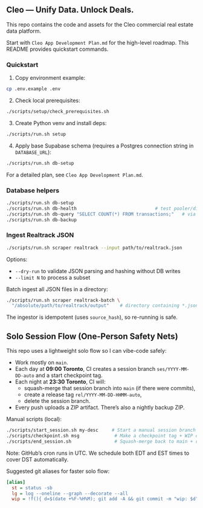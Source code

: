 ## Cleo — Unify Data. Unlock Deals.

This repo contains the code and assets for the Cleo commercial real estate data platform.

Start with `Cleo App Development Plan.md` for the high-level roadmap. This README provides quickstart commands.

### Quickstart

1) Copy environment example:

```bash
cp .env.example .env
```

2) Check local prerequisites:

```bash
./scripts/setup/check_prerequisites.sh
```

3) Create Python venv and install deps:

```bash
./scripts/run.sh setup
```

4) Apply base Supabase schema (requires a Postgres connection string in `DATABASE_URL`):

```bash
./scripts/run.sh db-setup
```

For a detailed plan, see `Cleo App Development Plan.md`.

### Database helpers

```bash
./scripts/run.sh db-setup
./scripts/run.sh db-health                             # test pooler/direct connectivity
./scripts/run.sh db-query "SELECT COUNT(*) FROM transactions;"   # via pooler (fallback to direct)
./scripts/run.sh db-backup
```
### Ingest Realtrack JSON

```bash
./scripts/run.sh scraper realtrack --input path/to/realtrack.json
```

Options:
- `--dry-run` to validate JSON parsing and hashing without DB writes
- `--limit N` to process a subset

Batch ingest all JSON files in a directory:

```bash
./scripts/run.sh scraper realtrack-batch \
  "/absolute/path/to/realtrack/output"    # directory containing *.json
```

The ingestor is idempotent (uses `source_hash`), so re-running is safe.

## Solo Session Flow (One-Person Safety Nets)

This repo uses a lightweight solo flow so I can vibe-code safely:

- Work mostly on `main`.
- Each day at **09:00 Toronto**, CI creates a session branch `ses/YYYY-MM-DD-auto` and a start checkpoint tag.
- Each night at **23:30 Toronto**, CI will:
  - squash-merge that session branch into `main` (if there were commits),
  - create a release tag `rel/YYYY-MM-DD-HHMM-auto`,
  - delete the session branch.
- Every push uploads a ZIP artifact. There’s also a nightly backup ZIP.

Manual scripts (local):
```bash
./scripts/start_session.sh my-desc     # Start a manual session branch
./scripts/checkpoint.sh msg             # Make a checkpoint tag + WIP commit
./scripts/end_session.sh                # Squash-merge back to main + release tag
```

Note: GitHub’s cron runs in UTC. We schedule both EDT and EST times to cover DST automatically.

Suggested git aliases for faster solo flow:
```ini
[alias]
  st = status -sb
  lg = log --oneline --graph --decorate --all
  wip = !f(){ d=$(date +%F-%H%M); git add -A && git commit -m "wip: $d"; }; f
```
